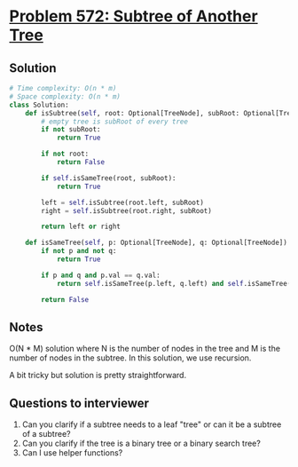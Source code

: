 # [Problem 572: Subtree of Another Tree](https://leetcode.com/problems/subtree-of-another-tree/)

## Solution

```py
# Time complexity: O(n * m)
# Space complexity: O(n * m)
class Solution:
    def isSubtree(self, root: Optional[TreeNode], subRoot: Optional[TreeNode]) -> bool:
        # empty tree is subRoot of every tree
        if not subRoot:
            return True

        if not root:
            return False

        if self.isSameTree(root, subRoot):
            return True

        left = self.isSubtree(root.left, subRoot)
        right = self.isSubtree(root.right, subRoot)

        return left or right

    def isSameTree(self, p: Optional[TreeNode], q: Optional[TreeNode]) -> bool:
        if not p and not q:
            return True

        if p and q and p.val == q.val:
            return self.isSameTree(p.left, q.left) and self.isSameTree(p.right, q.right)

        return False
```

## Notes

O(N \* M) solution where N is the number of nodes in the tree and M is the number of nodes in the subtree.
In this solution, we use recursion.

A bit tricky but solution is pretty straightforward.

## Questions to interviewer

1. Can you clarify if a subtree needs to a leaf "tree" or can it be a subtree of a subtree?
2. Can you clarify if the tree is a binary tree or a binary search tree?
3. Can I use helper functions?
